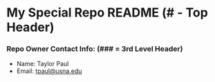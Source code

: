 # My Special Repo README (# - Top Header)

### Repo Owner Contact Info: (### = 3rd Level Header)

* Name: Taylor Paul
* Email: tpaul@usna.edu
